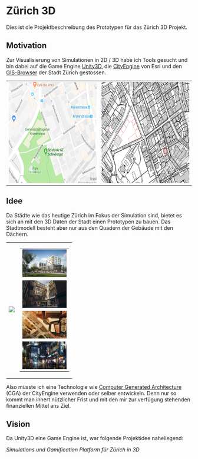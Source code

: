 # Zürich 3D
Dies ist die Projektbeschreibung des Prototypen für das Zürich 3D Projekt.


## Motivation
Zur Visualisierung von Simulationen in 2D / 3D habe ich Tools gesucht und bin dabei auf die Game Engine [Unity3D](https://unity3d.com/unity), die [CityEngine](https://www.esri.ch/de/produkte/cityengine) von Esri und den [GIS-Browser](https://maps.zh.ch) der Stadt Zürich gestossen. 

<table style="width:100%">
  <tr>
    <td><img src="Schindlerpark.png" width="350" height="275"></td>
    <td><img src="Schindlerpark-GIS.png" width="350" height="275"></td> 
  </tr>
</table>

## Idee
Da Städte wie das heutige Zürich im Fokus der Simulation sind, bietet es sich an mit den 3D Daten der Stadt einen Prototypen zu bauen. Das Stadtmodell besteht aber nur aus den Quadern der Gebäude mit den Dächern. 

<table style="width:100%">
  <tr>
    <td><img src="https://user-images.githubusercontent.com/11026671/47834942-f6822e80-dda1-11e8-980c-832891336d0f.png" height="375"></td> 
    <td>
		<table>
  			<tr>
   				 <td><img src="aussen-1.jpg" height="75" width="120"></td> 
		    </tr>
  			<tr>
   				 <td><img src="innenhof-1.png" height="75" width="120"></td> 
		    </tr>
  			<tr>
   				 <td><img src="architektur.jpg" height="75" width="120"></td> 
		    </tr>
  			<tr>
   				 <td><img src="nacht.jpg" height="75" width="120"></td> 
		    </tr>
  			<tr>
		</table>
    </td> 
  </tr>
</table>

Also müsste ich eine Technologie wie [Computer Generated Architecture](https://cehelp.esri.com/help/index.jsp?topic=/com.procedural.cityengine.help/html/manual/cga/basics/toc.html) (CGA) der CityEngine verwenden oder selber entwickeln. Denn nur so kommt man innert nützlicher Frist und mit den mir zur verfügung stehenden finanziellen Mittel ans Ziel. 

## Vision
Da Unity3D eine Game Engine ist, war folgende Projektidee naheliegend:

*Simulations und Gamification Platform für Zürich in 3D*




